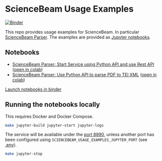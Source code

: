 # ScienceBeam Usage Examples

[![Binder](https://mybinder.org/badge_logo.svg)](https://mybinder.org/v2/gh/elifesciences/sciencebeam-usage-examples/HEAD)

This repo provides usage examples for ScienceBeam.
In particular [ScienceBeam Parser](https://github.com/elifesciences/sciencebeam-parser).
The examples are provided as [Jupyter notebooks](notebooks).

## Notebooks

- [ScienceBeam Parser: Start Service using Python API and use Rest API](notebooks/sciencebeam-parser/sciencebeam-parser-service.ipynb) ([open in colab](https://colab.research.google.com/github/elifesciences/sciencebeam-usage-examples/blob/develop/notebooks/sciencebeam-parser/sciencebeam-parser-service.ipynb))
- [ScienceBeam Parser: Use Python API to parse PDF to TEI XML](notebooks/sciencebeam-parser/sciencebeam-parser-library.ipynb) ([open in colab](https://colab.research.google.com/github/elifesciences/sciencebeam-usage-examples/blob/develop/notebooks/sciencebeam-parser/sciencebeam-parser-library.ipynb))

[Launch notebooks in binder](https://mybinder.org/v2/gh/elifesciences/sciencebeam-usage-examples/HEAD)

## Running the notebooks locally

This requires Docker and Docker Compose.

```bash
make jupyter-build jupyter-start jupyter-logs
```

The service will be available under the [port 8890](http://localhost:8890/),
unless another port has been configured using `SCIENCEBEAM_USAGE_EXAMPLES_JUPYTER_PORT` (see [.env](.env)).

```bash
make jupyter-stop
```
